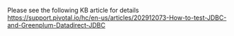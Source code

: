 
Please see the following KB article for details<br>
https://support.pivotal.io/hc/en-us/articles/202912073-How-to-test-JDBC-and-Greenplum-Datadirect-JDBC




